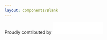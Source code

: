 ```yaml
---
layout: components/Blank
---
```


Proudly contributed by [![orbs logo](../../../assets/images/footer/logo.svg)](https://www.orbs.com/)
